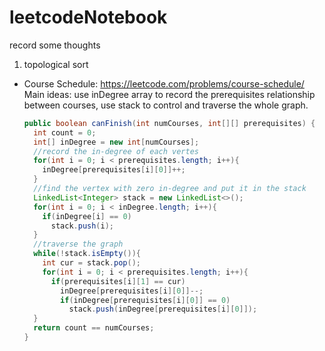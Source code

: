 # leetcodeNotebook
record some thoughts


1. topological sort
* Course Schedule: https://leetcode.com/problems/course-schedule/ <br>
  Main ideas: use inDegree array to record the prerequisites relationship between courses, use stack to control and traverse the whole graph. 
  ```java
  public boolean canFinish(int numCourses, int[][] prerequisites) {
    int count = 0;
    int[] inDegree = new int[numCourses];
    //record the in-degree of each vertes
    for(int i = 0; i < prerequisites.length; i++){
      inDegree[prerequisites[i][0]]++;
    }
    //find the vertex with zero in-degree and put it in the stack
    LinkedList<Integer> stack = new LinkedList<>();
    for(int i = 0; i < inDegree.length; i++){
      if(inDegree[i] == 0)
        stack.push(i);
    }
    //traverse the graph
    while(!stack.isEmpty()){
      int cur = stack.pop();
      for(int i = 0; i < prerequisites.length; i++){
        if(prerequisites[i][1] == cur)
          inDegree[prerequisites[i][0]]--;
          if(inDegree[prerequisites[i][0]] == 0)
            stack.push(inDegree[prerequisites[i][0]]);
    }
    return count == numCourses;
  }
  ```
